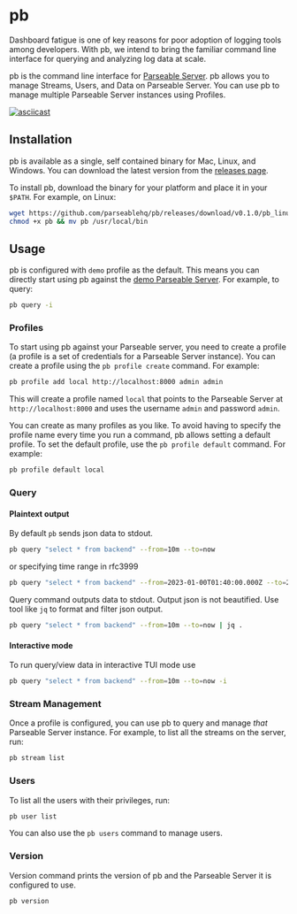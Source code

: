 # pb

Dashboard fatigue is one of key reasons for poor adoption of logging tools among developers. With pb, we intend to bring the familiar command line interface for querying and analyzing log data at scale.

pb is the command line interface for [Parseable Server](https://github.com/parseablehq/parseable). pb allows you to manage Streams, Users, and Data on Parseable Server. You can use pb to manage multiple Parseable Server instances using Profiles.

[![asciicast](https://asciinema.org/a/DRnnDIzSPRZlmcGfFLwsbdimC.svg)](https://asciinema.org/a/DRnnDIzSPRZlmcGfFLwsbdimC)

## Installation

pb is available as a single, self contained binary for Mac, Linux, and Windows. You can download the latest version from the [releases page](https://github.com/parseablehq/pb/releases/latest).

To install pb, download the binary for your platform and place it in your `$PATH`. For example, on Linux:

```bash
wget https://github.com/parseablehq/pb/releases/download/v0.1.0/pb_linux_amd64 -O pb
chmod +x pb && mv pb /usr/local/bin
```

## Usage

pb is configured with `demo` profile as the default. This means you can directly start using pb against the [demo Parseable Server](https://demo.parseable.io). For example, to query:

```bash
pb query -i    
```

### Profiles

To start using pb against your Parseable server, you need to create a profile (a profile is a set of credentials for a Parseable Server instance). You can create a profile using the `pb profile create` command. For example:

```bash
pb profile add local http://localhost:8000 admin admin
```

This will create a profile named `local` that points to the Parseable Server at `http://localhost:8000` and uses the username `admin` and password `admin`.

You can create as many profiles as you like. To avoid having to specify the profile name every time you run a command, pb allows setting a default profile. To set the default profile, use the `pb profile default` command. For example:

```bash
pb profile default local
```

### Query

#### Plaintext output

By default `pb` sends json data to stdout.

```bash
pb query "select * from backend" --from=10m --to=now
```

or specifying time range in rfc3999

```bash
pb query "select * from backend" --from=2023-01-00T01:40:00.000Z --to=2023-01-00T01:55:00.000Z
```

Query command outputs data to stdout. Output json is not beautified. Use tool like `jq` to format and filter json output.

```bash
pb query "select * from backend" --from=10m --to=now | jq .
```

#### Interactive mode

To run query/view data in interactive TUI mode use

```bash
pb query "select * from backend" --from=10m --to=now -i
```

### Stream Management

Once a profile is configured, you can use pb to query and manage _that_ Parseable Server instance. For example, to list all the streams on the server, run:

```bash
pb stream list
```

### Users

To list all the users with their privileges, run:

```bash
pb user list
```

You can also use the `pb users` command to manage users.

### Version

Version command prints the version of pb and the Parseable Server it is configured to use.

```bash
pb version
```
